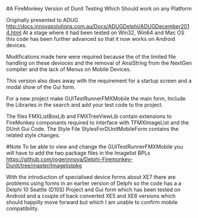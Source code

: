 #A FireMonkey Version of Dunit Testing Which Should work on any Platform  


Originally presented to ADUG 
http://docs.innovasolutions.com.au/Docs/ADUGDelphi/ADUGDecember2014.html
At a stage where it had been tested on Win32, Win64 and Mac OS this code has been further advanced so that it now works on Android devices.

Modifications made here were required because the of the limited file handling on these devioces and the removal of AnsiString from the NextGen compiler and the lack of Menus on Mobile Devices.

This version also does away with the requirement for a startup screen and a modal show of the Gui form.

For a new project make GUITestRunnerFMXMobile the main form, Include the Libraries in the search and add your test code to the project. 

The files FMXListBoxLib and FMXTreeViewLib contain extensions to FireMonkey componants required to interface with TFMXImageList and the DUnit Gui Code.
The Style File StylesForDUnitMobileForm contains the related style changes.

#Note
To be able to view and change the GUITestRunnerFMXMobile you will have to add the two package files in the Imagelist BPLs https://github.com/rogerinnova/Delphi-Firemonkey-Dunit/tree/master/Imagelistpkg

With the introduction of specialised device forms about XE7 there are problems using forms in an earlier version of Delphi so the code has a a Delphi 10 Seattle (D10S) Project and Gui form which has been tested on Android and a couple of back converted XE5 and XE6 versions which should happilly move forward but which I am unable to confirm mobile compatibility.
  
